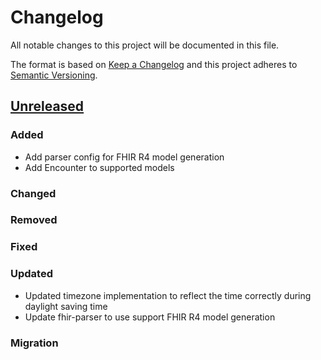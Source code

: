 # Changelog
All notable changes to this project will be documented in this file.

The format is based on [Keep a Changelog](http://keepachangelog.com/en/1.0.0/)
and this project adheres to [Semantic Versioning](http://semver.org/spec/v2.0.0.html).

## [Unreleased](https://github.com/d4l-data4life/hc-fhir-sdk-java/compare/0.7.0...main)
### Added
- Add parser config for FHIR R4 model generation
- Add Encounter to supported models
### Changed
### Removed
### Fixed
### Updated
- Updated timezone implementation to reflect the time correctly during daylight saving time
- Update fhir-parser to use support FHIR R4 model generation
### Migration
